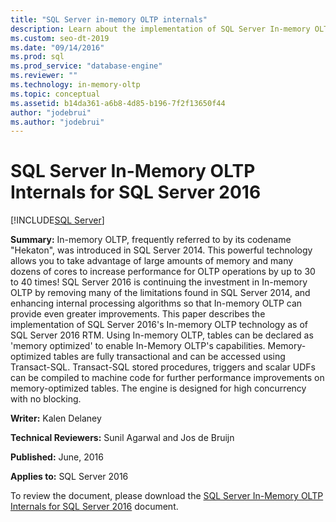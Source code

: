 ```yaml
---
title: "SQL Server in-memory OLTP internals"
description: Learn about the implementation of SQL Server In-memory OLTP technology, which declares tables as memory optimized to enable In-Memory OLTP capabilities. 
ms.custom: seo-dt-2019
ms.date: "09/14/2016"
ms.prod: sql
ms.prod_service: "database-engine"
ms.reviewer: ""
ms.technology: in-memory-oltp
ms.topic: conceptual
ms.assetid: b14da361-a6b8-4d85-b196-7f2f13650f44
author: "jodebrui"
ms.author: "jodebrui"
---
```

# SQL Server In-Memory OLTP Internals for SQL Server 2016
 [!INCLUDE[SQL Server](../../includes/applies-to-version/_ssnoversion.md)]

**Summary:** In-memory OLTP, frequently referred to by its codename "Hekaton", was introduced in SQL Server 2014.
This powerful technology allows you to take advantage of large amounts of memory and many dozens of
cores to increase performance for OLTP operations by up to 30 to 40 times! SQL Server 2016 is continuing
the investment in In-memory OLTP by removing many of the limitations found in SQL Server 2014, and
enhancing internal processing algorithms so that In-memory OLTP can provide even greater
improvements. This paper describes the implementation of SQL Server 2016's In-memory OLTP
technology as of SQL Server 2016 RTM. Using In-memory OLTP, tables can be declared as 'memory
optimized' to enable In-Memory OLTP's capabilities. Memory-optimized tables are fully transactional and
can be accessed using Transact-SQL. Transact-SQL stored procedures, triggers and scalar UDFs can be
compiled to machine code for further performance improvements on memory-optimized tables. The
engine is designed for high concurrency with no blocking.    
  
**Writer:** Kalen Delaney  
  
**Technical Reviewers:** Sunil Agarwal and Jos de Bruijn  
  
**Published:** June, 2016  
  
**Applies to:** SQL Server 2016  
  
To review the document, please download the [SQL Server In-Memory OLTP Internals for SQL Server 2016](https://download.microsoft.com/download/8/3/6/8360731A-A27C-4684-BC88-FC7B5849A133/SQL_Server_2016_In_Memory_OLTP_White_Paper.pdf) document.   
